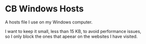 # CB Windows Hosts

A hosts file I use on my Windows computer.

I want to keep it small, less than 15 KB, to avoid performance issues,</br>
so I only block the ones that apeear on the websites I have visited.
